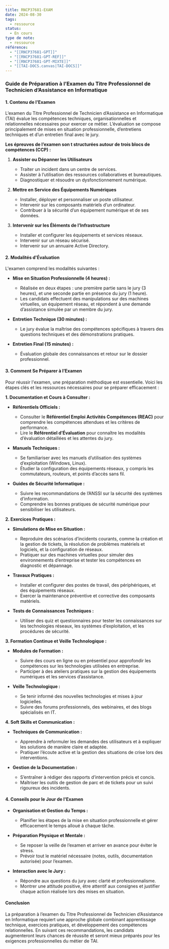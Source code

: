 ```yaml
---
title: RNCP37681-EXAM
date: 2024-08-30
tags:
  - ressource
status:
  - En cours
type de note:
  - ressource
référence:
  - "[[RNCP37681-GPT]]"
  - "[[RNCP37681-GPT-REF]]"
  - "[[RNCP37681-GPT-MIXTE]]"
  - "[[TAI-DOCS.canvas|TAI-DOCS]]"
---
```

### **Guide de Préparation à l’Examen du Titre Professionnel de Technicien d’Assistance en Informatique**

#### **1. Contenu de l'Examen**

L’examen du Titre Professionnel de Technicien d’Assistance en Informatique (TAI) évalue les compétences techniques, organisationnelles et relationnelles nécessaires pour exercer ce métier. L’évaluation se compose principalement de mises en situation professionnelle, d’entretiens techniques et d’un entretien final avec le jury.

**Les épreuves de l’examen son
t structurées autour de trois blocs de compétences (CCP) :**

1. **Assister ou Dépanner les Utilisateurs**
   - Traiter un incident dans un centre de services.
   - Assister à l’utilisation des ressources collaboratives et bureautiques.
   - Diagnostiquer et résoudre un dysfonctionnement numérique.

2. **Mettre en Service des Équipements Numériques**
   - Installer, déployer et personnaliser un poste utilisateur.
   - Intervenir sur les composants matériels d’un ordinateur.
   - Contribuer à la sécurité d’un équipement numérique et de ses données.

3. **Intervenir sur les Éléments de l’Infrastructure**
   - Installer et configurer les équipements et services réseaux.
   - Intervenir sur un réseau sécurisé.
   - Intervenir sur un annuaire Active Directory.

#### **2. Modalités d'Évaluation**

L'examen comprend les modalités suivantes :

- **Mise en Situation Professionnelle (4 heures) :** 
  - Réalisée en deux étapes : une première partie sans le jury (3 heures), et une seconde partie en présence du jury (1 heure).
  - Les candidats effectuent des manipulations sur des machines virtuelles, un équipement réseau, et répondent à une demande d’assistance simulée par un membre du jury.

- **Entretien Technique (30 minutes) :**
  - Le jury évalue la maîtrise des compétences spécifiques à travers des questions techniques et des démonstrations pratiques.

- **Entretien Final (15 minutes) :**
  - Évaluation globale des connaissances et retour sur le dossier professionnel.

#### **3. Comment Se Préparer à l’Examen**

Pour réussir l'examen, une préparation méthodique est essentielle. Voici les étapes clés et les ressources nécessaires pour se préparer efficacement :

**1. Documentation et Cours à Consulter :**

- **Référentiels Officiels :**
  - Consulter le **Référentiel Emploi Activités Compétences (REAC)** pour comprendre les compétences attendues et les critères de performance.
  - Lire le **Référentiel d’Évaluation** pour connaître les modalités d’évaluation détaillées et les attentes du jury.

- **Manuels Techniques :**
  - Se familiariser avec les manuels d’utilisation des systèmes d’exploitation (Windows, Linux).
  - Étudier la configuration des équipements réseaux, y compris les commutateurs, routeurs, et points d’accès sans fil.

- **Guides de Sécurité Informatique :**
  - Suivre les recommandations de l’ANSSI sur la sécurité des systèmes d’information.
  - Comprendre les bonnes pratiques de sécurité numérique pour sensibiliser les utilisateurs.

**2. Exercices Pratiques :**

- **Simulations de Mise en Situation :**
  - Reproduire des scénarios d’incidents courants, comme la création et la gestion de tickets, la résolution de problèmes matériels et logiciels, et la configuration de réseaux.
  - Pratiquer sur des machines virtuelles pour simuler des environnements d’entreprise et tester les compétences en diagnostic et dépannage.

- **Travaux Pratiques :**
  - Installer et configurer des postes de travail, des périphériques, et des équipements réseaux.
  - Exercer la maintenance préventive et corrective des composants matériels.

- **Tests de Connaissances Techniques :**
  - Utiliser des quiz et questionnaires pour tester les connaissances sur les technologies réseaux, les systèmes d’exploitation, et les procédures de sécurité.

**3. Formation Continue et Veille Technologique :**

- **Modules de Formation :**
  - Suivre des cours en ligne ou en présentiel pour approfondir les compétences sur les technologies utilisées en entreprise.
  - Participer à des ateliers pratiques sur la gestion des équipements numériques et les services d’assistance.

- **Veille Technologique :**
  - Se tenir informé des nouvelles technologies et mises à jour logicielles.
  - Suivre des forums professionnels, des webinaires, et des blogs spécialisés en IT.

**4. Soft Skills et Communication :**

- **Techniques de Communication :**
  - Apprendre à reformuler les demandes des utilisateurs et à expliquer les solutions de manière claire et adaptée.
  - Pratiquer l’écoute active et la gestion des situations de crise lors des interventions.

- **Gestion de la Documentation :**
  - S’entraîner à rédiger des rapports d’intervention précis et concis.
  - Maîtriser les outils de gestion de parc et de tickets pour un suivi rigoureux des incidents.

#### **4. Conseils pour le Jour de l'Examen**

- **Organisation et Gestion du Temps :**
  - Planifier les étapes de la mise en situation professionnelle et gérer efficacement le temps alloué à chaque tâche.
  
- **Préparation Physique et Mentale :**
  - Se reposer la veille de l’examen et arriver en avance pour éviter le stress.
  - Prévoir tout le matériel nécessaire (notes, outils, documentation autorisée) pour l’examen.

- **Interaction avec le Jury :**
  - Répondre aux questions du jury avec clarté et professionnalisme.
  - Montrer une attitude positive, être attentif aux consignes et justifier chaque action réalisée lors des mises en situation.

#### **Conclusion**

La préparation à l’examen du Titre Professionnel de Technicien d’Assistance en Informatique requiert une approche globale combinant apprentissage technique, exercices pratiques, et développement des compétences relationnelles. En suivant ces recommandations, les candidats augmenteront leurs chances de réussite et seront mieux préparés pour les exigences professionnelles du métier de TAI.